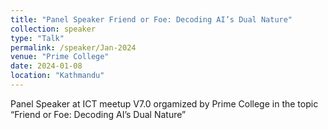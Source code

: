 ```yaml
---
title: "Panel Speaker Friend or Foe: Decoding AI’s Dual Nature"
collection: speaker
type: "Talk"
permalink: /speaker/Jan-2024
venue: "Prime College"
date: 2024-01-08
location: "Kathmandu"
---
```


Panel Speaker at ICT meetup V7.0 orgamized by Prime College in the topic “Friend or Foe: Decoding AI’s Dual Nature” 


